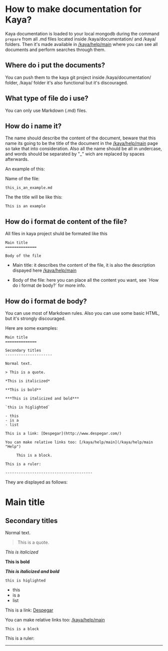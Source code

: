 How to make documentation for Kaya?
==============

Kaya documentation is loaded to your local mongodb during the command `prepare` from all .md files located inside /kaya/documentation/ 
and /kaya/ folders.
Then it's made available in [/kaya/help/main](/kaya/help/main "Help") where you can see all documents and perform searches through them.

Where do i put the documents?
---------------------

You can push them to the kaya git project inside /kaya/documentation/ folder, /kaya/ folder it's also functional but it's discouraged.

What type of file do i use?
---------------------

You can only use Markdown (.md) files.

How do i name it?
---------------------

The name should describe the content of the document, beware that this name its going to be the title of the document in the [/kaya/help/main](/kaya/help/main "Help") page so take that into consideration.
Also all the name should be all in undercase, and words should be separated by "_" wich are replaced by spaces afterwards.

An example of this:

Name of the file:

	this_is_an_example.md

The the title will be like this:

	This is an example

How do i format de content of the file?
---------------------

All files in kaya project shuld be formated like this

	Main title
	==============

	Body of the file

- Main title: it describes the content of the file, it is also the description dispayed here [/kaya/help/main](/kaya/help/main "Help")

- Body of the file: here you can place all the content you want, see ´How do i format de body?´ for more info.


How do i format de body?
---------------------

You can use most of Markdown rules.
Also you can use some basic HTML, but it's strongly discouraged.

Here are some examples:

	Main title
	==============

	Secondary titles
	---------------------

	Normal text.

	> This is a quote.

	*This is italicized*

	**This is bold**

	***This is italicized and bold***

	`this is higlighted`

	- this
	- is a
	- list

	This is a link: [Despegar](http://www.despegar.com/)

	You can make relative links too: [/kaya/help/main](/kaya/help/main "Help")

		 This is a block.

	This is a ruler:

	---------------------------------------


They are displayed as follows:

Main title
==============

Secondary titles
---------------------

Normal text.

> This is a quote.

*This is italicized*

**This is bold**

***This is italicized and bold***

`this is higlighted`

- this
- is a
- list

This is a link: [Despegar](http://www.despegar.com/)

You can make relative links too: [/kaya/help/main](/kaya/help/main "Help")

	This is a block

This is a ruler:

----------------------------------------
